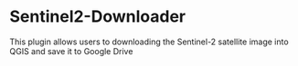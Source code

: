 # Sentinel2-Downloader
This plugin allows users to downloading the Sentinel-2 satellite image into QGIS and save it to Google Drive
